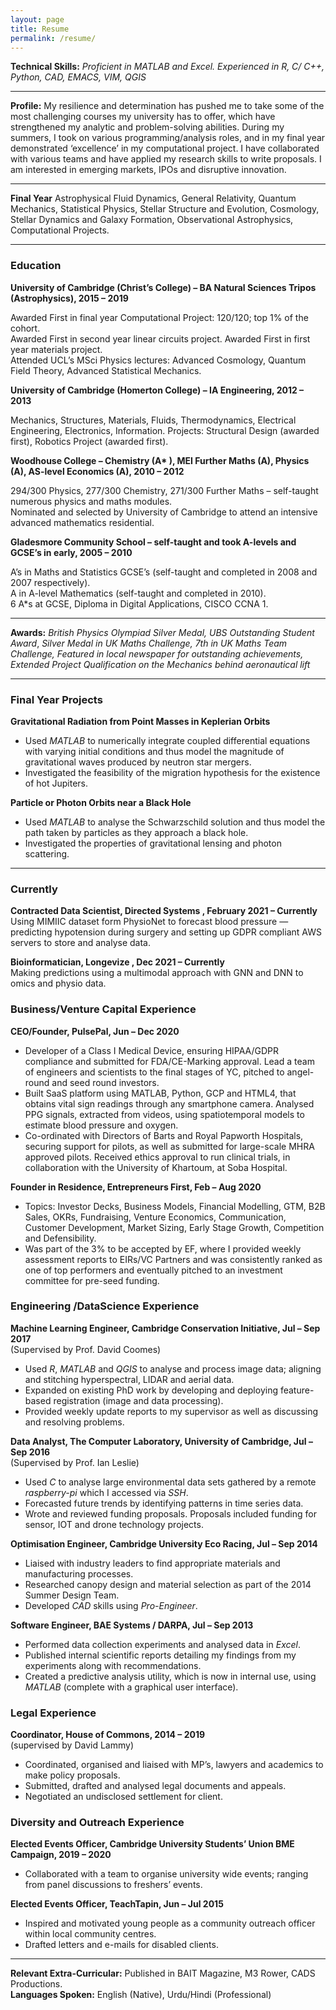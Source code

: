 ```yaml
---
layout: page
title: Resume
permalink: /resume/
---
```

**Technical Skills:** *Proficient in MATLAB and Excel. Experienced in R, C/ C++, Python, CAD, EMACS, VIM, QGIS*

------

**Profile:** My resilience and determination has pushed me to take some of the most challenging courses my university has to offer, which have strengthened my analytic and problem-solving abilities. During my summers, I took on various programming/analysis roles, and in my final year demonstrated ‘excellence’ in my computational project. I have collaborated with various teams and have applied my research skills to write proposals. I am interested in emerging markets, IPOs and disruptive innovation.

------

**Final Year** Astrophysical Fluid Dynamics, General Relativity, Quantum Mechanics, Statistical Physics, Stellar Structure and Evolution, Cosmology, Stellar Dynamics and Galaxy Formation, Observational Astrophysics, Computational Projects.

------

### **Education**

__University of Cambridge (Christ’s College) – BA Natural Sciences Tripos (Astrophysics), 2015 – 2019__

Awarded First in final year Computational Project: 120/120; top 1% of the cohort.<br/>
Awarded First in second year linear circuits project. Awarded First in first year materials project. <br/>
Attended UCL’s MSci Physics lectures: Advanced Cosmology, Quantum Field Theory, Advanced Statistical Mechanics.

__University of Cambridge (Homerton College) – IA Engineering,  2012 – 2013__

Mechanics, Structures, Materials, Fluids, Thermodynamics, Electrical Engineering, Electronics, Information.
Projects: Structural Design (awarded first), Robotics Project (awarded first).

__Woodhouse College – Chemistry (A* ), MEI Further Maths (A), Physics (A), AS-level Economics (A), 2010 – 2012__

294/300 Physics, 277/300 Chemistry, 271/300 Further Maths – self-taught numerous physics and maths modules. <br/>
Nominated and selected by University of Cambridge to attend an intensive advanced mathematics residential.

__Gladesmore Community School – self-taught and took A-levels and GCSE’s in early, 2005 – 2010__

A’s in Maths and Statistics GCSE’s (self-taught and completed in 2008 and 2007 respectively). <br/>
A in A-level Mathematics (self-taught and completed in 2010). <br/>
6 A*s at GCSE, Diploma in Digital Applications, CISCO CCNA 1.

------

**Awards:** *British Physics Olympiad Silver Medal, UBS Outstanding Student Award*, *Silver Medal in UK Maths Challenge, 7th in UK Maths Team Challenge,* *Featured in local newspaper for outstanding achievements, Extended Project Qualification on the Mechanics behind aeronautical lift*

------

### **Final Year Projects**

**Gravitational Radiation from Point Masses in Keplerian Orbits**

- Used *MATLAB* to numerically integrate coupled differential equations with varying initial conditions and thus model the magnitude of gravitational waves produced by neutron star mergers.
- Investigated the feasibility of the migration hypothesis for the existence of hot Jupiters.

**Particle or Photon Orbits near a Black Hole**

- Used *MATLAB* to analyse the Schwarzschild solution and thus model the path taken by particles as they approach a black hole.
- Investigated the properties of gravitational lensing and photon scattering.

------

### **Currently**

**Contracted Data Scientist, Directed Systems , February 2021 – Currently** <br/>
Using MIMIIC dataset form PhysioNet to forecast blood pressure — predicting hypotension during surgery and setting up GDPR compliant AWS servers to store and analyse data.



**Bioinformatician, Longevize , Dec 2021 – Currently** <br/>
Making predictions using a multimodal approach with GNN and DNN to omics and physio data.

### **Business/Venture Capital Experience**

**CEO/Founder, PulsePal, Jun – Dec 2020** <br/>
* Developer of a Class I Medical Device, ensuring HIPAA/GDPR compliance and submitted for FDA/CE-Marking approval. Lead a team of engineers and scientists to the final stages of YC, pitched to angel-round and seed round investors.
* Built SaaS platform using MATLAB, Python, GCP and HTML4, that obtains vital sign readings through any smartphone camera. Analysed PPG signals, extracted from videos, using spatiotemporal models to estimate blood pressure and oxygen.
* Co-ordinated with Directors of Barts and Royal Papworth Hospitals, securing support for pilots, as well as submitted for large-scale MHRA approved pilots. Received ethics approval to run clinical trials, in collaboration with the University of Khartoum, at Soba Hospital.



**Founder in Residence, Entrepreneurs First, Feb – Aug 2020**
* Topics: Investor Decks, Business Models, Financial Modelling, GTM, B2B Sales, OKRs, Fundraising, Venture Economics, Communication, Customer Development, Market Sizing, Early Stage Growth, Competition and Defensibility.
*  Was part of the 3% to be accepted by EF, where I provided weekly assessment reports to EIRs/VC Partners and was consistently ranked as one of top performers and eventually pitched to an investment committee for pre-seed funding.

### **Engineering /DataScience Experience**

**Machine Learning Engineer, Cambridge Conservation Initiative, Jul – Sep 2017**<br/>(Supervised by Prof. David Coomes)
* Used *R*, *MATLAB* and *QGIS* to analyse and process image data; aligning and stitching hyperspectral, LIDAR and aerial data.
* Expanded on existing PhD work by developing and deploying feature-based registration (image and data processing).
* Provided weekly update reports to my supervisor as well as discussing and resolving problems.



**Data Analyst, The Computer Laboratory, University of Cambridge, Jul – Sep 2016**<br/>(Supervised by Prof. Ian Leslie)

* Used *C* to analyse large environmental data sets gathered by a remote *raspberry-pi* which I accessed via *SSH*.
* Forecasted future trends by identifying patterns in time series data.
* Wrote and reviewed funding proposals. Proposals included funding for sensor, IOT and drone technology projects.



**Optimisation Engineer, Cambridge University Eco Racing, Jul – Sep 2014**
* Liaised with industry leaders to find appropriate materials and manufacturing processes.
* Researched canopy design and material selection as part of the 2014 Summer Design Team.
* Developed *CAD* skills using *Pro-Engineer*.



**Software Engineer, BAE Systems / DARPA, Jul – Sep 2013**     

* Performed data collection experiments and analysed data in *Excel*.
* Published internal scientific reports detailing my findings from my experiments along with recommendations.
* Created a predictive analysis utility, which is now in internal use, using *MATLAB* (complete with a graphical user interface).



### **Legal Experience**

**Coordinator, House of Commons, 2014 –  2019** <br/> (supervised by David Lammy)

- Coordinated, organised and liaised with MP’s, lawyers and academics to make policy proposals.
- Submitted, drafted and analysed legal documents and appeals.
- Negotiated an undisclosed settlement for client.



###  **Diversity and Outreach Experience**

**Elected Events Officer, Cambridge University Students’ Union BME Campaign, 2019 –  2020**  
- Collaborated with a team to organise university wide events; ranging from panel discussions to freshers’ events.



**Elected Events Officer, TeachTapin, Jun – Jul 2015**  
- Inspired and motivated young people as a community outreach officer within local community centres.
- Drafted letters and e-mails for disabled clients.



------

**Relevant Extra-Curricular:** Published in BAIT Magazine, M3 Rower, CADS Productions.
<br/>
**Languages Spoken:** English (Native), Urdu/Hindi (Professional)
